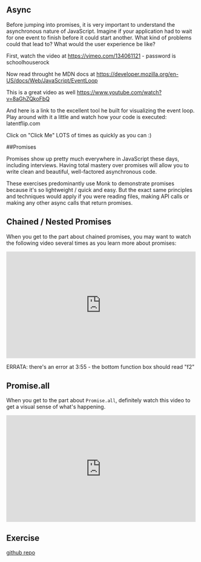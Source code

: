 ## Async

Before jumping into promises, it is very important to understand the asynchronous nature of JavaScript. Imagine if your application had to wait for one event to finish before it could start another. What kind of problems could that lead to? What would the user experience be like?

First, watch the video at https://vimeo.com/134061121 - password is schoolhouserock

Now read throught he MDN docs at https://developer.mozilla.org/en-US/docs/Web/JavaScript/EventLoop

This is a great video as well https://www.youtube.com/watch?v=8aGhZQkoFbQ

And here is a link to the excellent tool he built for visualizing the event loop. Play around with it a little and watch how your code is executed: latentflip.com

Click on "Click Me" LOTS of times as quickly as you can :)

##Promises

Promises show up pretty much everywhere in JavaScript these days, including interviews.  Having total mastery over promises will allow you to write clean and beautiful, well-factored asynchronous code.

These exercises predominantly use Monk to demonstrate promises because it's so lightweight / quick and easy.  But the exact same principles and techniques would apply if you were reading files, making API calls or making any other async calls that return promises.

## Chained / Nested Promises

When you get to the part about chained promises, you may want to watch the following video several times as you learn more about promises:

<iframe src="https://player.vimeo.com/video/136801594?byline=0&portrait=0" width="500" height="281" frameborder="0" webkitallowfullscreen mozallowfullscreen allowfullscreen></iframe>

ERRATA: there's an error at 3:55 - the bottom function box should read "f2"

## Promise.all

When you get to the part about `Promise.all`, definitely watch this video to get a visual sense of what's happening.

<iframe src="https://player.vimeo.com/video/136900546?byline=0&portrait=0" width="500" height="281" frameborder="0" webkitallowfullscreen mozallowfullscreen allowfullscreen></iframe>

## Exercise

[github repo](https://github.com/gSchool/promise-exercise)
